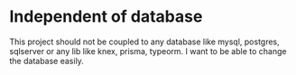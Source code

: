 # Independent of database

This project should not be coupled to any database like mysql, postgres, sqlserver or any lib like knex, prisma, typeorm.
I want to be able to change the database easily.
